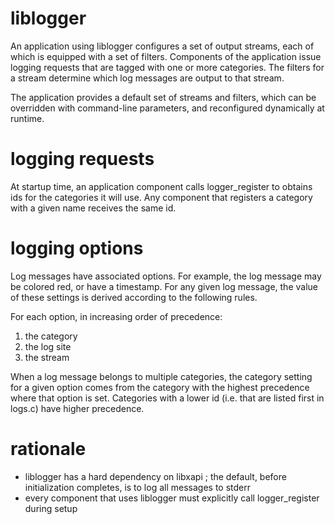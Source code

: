 # liblogger

An application using liblogger configures a set of output streams, each of which is equipped with a
set of filters. Components of the application issue logging requests that are tagged with one or
more categories. The filters for a stream determine which log messages are output to that stream.

The application provides a default set of streams and filters, which can be overridden with
command-line parameters, and reconfigured dynamically at runtime.

# logging requests

At startup time, an application component calls logger_register to obtains ids for the categories it
will use. Any component that registers a category with a given name receives the same id.

# logging options

Log messages have associated options. For example, the log message may be
colored red, or have a timestamp. For any given log message, the value of these
settings is derived according to the following rules.

For each option, in increasing order of precedence:

1. the category
2. the log site
3. the stream

When a log message belongs to multiple categories, the category setting for a
given option comes from the category with the highest precedence where that
option is set. Categories with a lower id (i.e. that are listed first in
logs.c) have higher precedence.

# rationale

* liblogger has a hard dependency on libxapi ; the default, before initialization completes, is to log all messages to stderr
* every component that uses liblogger must explicitly call logger_register during setup
